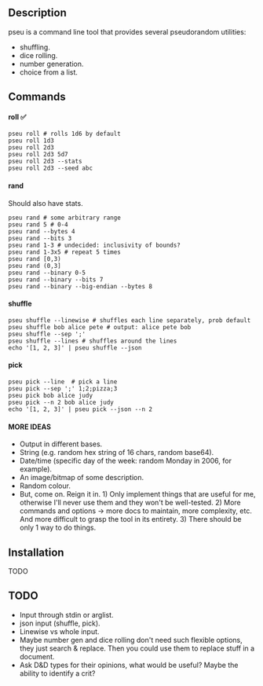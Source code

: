 ## Description
pseu is a command line tool that provides several pseudorandom utilities:

* shuffling.
* dice rolling.
* number generation.
* choice from a list.

## Commands
#### roll ✅
```
pseu roll # rolls 1d6 by default
pseu roll 1d3
pseu roll 2d3
pseu roll 2d3 5d7
pseu roll 2d3 --stats
pseu roll 2d3 --seed abc
```

#### rand
Should also have stats.

```
pseu rand # some arbitrary range
pseu rand 5 # 0-4
pseu rand --bytes 4
pseu rand --bits 3
pseu rand 1-3 # undecided: inclusivity of bounds?
pseu rand 1-3x5 # repeat 5 times
pseu rand [0,3)
pseu rand (0,3]
pseu rand --binary 0-5
pseu rand --binary --bits 7
pseu rand --binary --big-endian --bytes 8
```

#### shuffle
```
pseu shuffle --linewise # shuffles each line separately, prob default
pseu shuffle bob alice pete # output: alice pete bob
pseu shuffle --sep ';'
pseu shuffle --lines # shuffles around the lines
echo '[1, 2, 3]' | pseu shuffle --json
```

#### pick
```
pseu pick --line  # pick a line
pseu pick --sep ';' 1;2;pizza;3
pseu pick bob alice judy
pseu pick --n 2 bob alice judy
echo '[1, 2, 3]' | pseu pick --json --n 2
```

#### MORE IDEAS
* Output in different bases.
* String (e.g. random hex string of 16 chars, random base64).
* Date/time (specific day of the week: random Monday in 2006, for example).
* An image/bitmap of some description.
* Random colour.
* But, come on. Reign it in. 1) Only implement things that are useful for me, otherwise I'll never use them and they won't be well-tested. 2) More commands and options -> more docs to maintain, more complexity, etc. And more difficult to grasp the tool in its entirety. 3) There should be only 1 way to do things.

## Installation
TODO

## TODO
* Input through stdin or arglist.
* json input (shuffle, pick).
* Linewise vs whole input.
* Maybe number gen and dice rolling don't need such flexible options, they just search & replace. Then you could use them to replace stuff in a document.
* Ask D&D types for their opinions, what would be useful? Maybe the ability to identify a crit?
